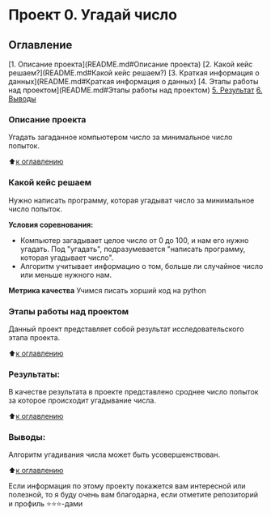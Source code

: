 # Проект 0. Угадай число

## Оглавление
[1. Описание проекта](README.md#Описание проекта)
[2. Какой кейс решаем?](README.md#Какой кейс решаем?)
[3. Краткая информация о данных](README.md#Краткая информация о данных)
[4. Этапы работы над проектом](README.md#Этапы работы над проектом)
[5. Результат](README.md#Результат)
[6. Выводы](README.md#Выводы)

### Описание проекта
Угадать загаданное компьютером число за минимальное число попыток.

:arrow_up:[к оглавлению](README.md#Оглавление)

### Какой кейс решаем
Нужно написать программу, которая угадыват число за минимальное число попыток.

**Условия соревнования:**
- Компьютер загадывает целое число от 0 до 100, и нам его нужно угадать. Под "угадать", подразумевается "написать программу, которая угадывает число". 
- Алгоритм учитывает информацию о том, больше ли случайное число или меньше нужного нам.

**Метрика качества**
Учимся писать хорший код на python

### Этапы работы над проектом  
Данный проект представляет собой результат исследовательского этапа проекта.

:arrow_up:[к оглавлению](README.md#Оглавление)


### Результаты:  
В качестве результата в проекте представлено сроднее число попыток за которое происходит угадывание числа.

:arrow_up:[к оглавлению](README.md#Оглавление)


### Выводы:  
Алгоритм угадивания числа может быть усовершенствован.

:arrow_up:[к оглавлению](README.md#Оглавление)


Если информация по этому проекту покажется вам интересной или полезной, то я буду очень вам благодарна, если отметите репозиторий и профиль ⭐️⭐️⭐️-дами
